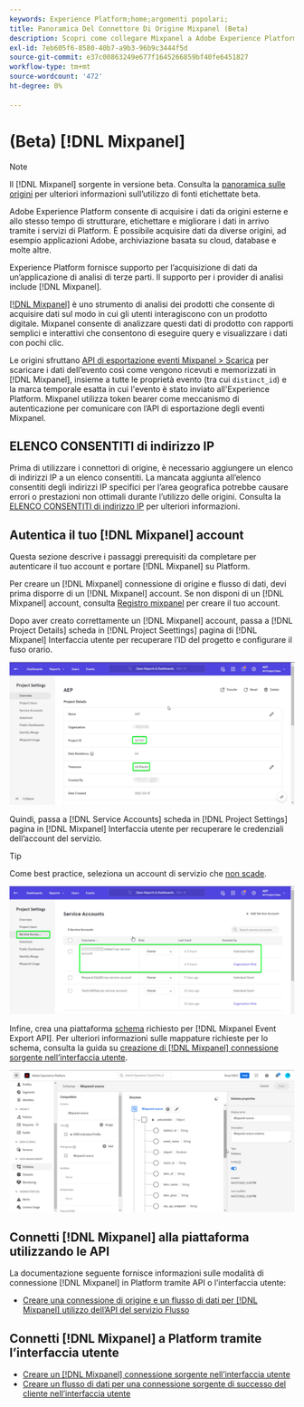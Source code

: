 ```yaml
---
keywords: Experience Platform;home;argomenti popolari;
title: Panoramica Del Connettore Di Origine Mixpanel (Beta)
description: Scopri come collegare Mixpanel a Adobe Experience Platform utilizzando le API o l’interfaccia utente.
exl-id: 7eb605f6-8580-40b7-a9b3-96b9c3444f5d
source-git-commit: e37c00863249e677f1645266859bf40fe6451827
workflow-type: tm+mt
source-wordcount: '472'
ht-degree: 0%

---
```


# (Beta) [!DNL Mixpanel]

>[!NOTE]
>
>Il [!DNL Mixpanel] sorgente in versione beta. Consulta la [panoramica sulle origini](../../home.md#terms-and-conditions) per ulteriori informazioni sull’utilizzo di fonti etichettate beta.

Adobe Experience Platform consente di acquisire i dati da origini esterne e allo stesso tempo di strutturare, etichettare e migliorare i dati in arrivo tramite i servizi di Platform. È possibile acquisire dati da diverse origini, ad esempio applicazioni Adobe, archiviazione basata su cloud, database e molte altre.

Experience Platform fornisce supporto per l’acquisizione di dati da un’applicazione di analisi di terze parti. Il supporto per i provider di analisi include [!DNL Mixpanel].

[[!DNL Mixpanel]](https://www.mixpanel.com) è uno strumento di analisi dei prodotti che consente di acquisire dati sul modo in cui gli utenti interagiscono con un prodotto digitale. Mixpanel consente di analizzare questi dati di prodotto con rapporti semplici e interattivi che consentono di eseguire query e visualizzare i dati con pochi clic.

Le origini sfruttano [API di esportazione eventi Mixpanel > Scarica](https://developer.mixpanel.com/reference/raw-event-export) per scaricare i dati dell’evento così come vengono ricevuti e memorizzati in [!DNL Mixpanel], insieme a tutte le proprietà evento (tra cui `distinct_id`) e la marca temporale esatta in cui l&#39;evento è stato inviato all&#39;Experience Platform. Mixpanel utilizza token bearer come meccanismo di autenticazione per comunicare con l’API di esportazione degli eventi Mixpanel.

## ELENCO CONSENTITI di indirizzo IP

Prima di utilizzare i connettori di origine, è necessario aggiungere un elenco di indirizzi IP a un elenco consentiti. La mancata aggiunta all’elenco consentiti degli indirizzi IP specifici per l’area geografica potrebbe causare errori o prestazioni non ottimali durante l’utilizzo delle origini. Consulta la [ELENCO CONSENTITI di indirizzo IP](../../ip-address-allow-list.md) per ulteriori informazioni.

## Autentica il tuo [!DNL Mixpanel] account

Questa sezione descrive i passaggi prerequisiti da completare per autenticare il tuo account e portare [!DNL Mixpanel] su Platform.

Per creare un [!DNL Mixpanel] connessione di origine e flusso di dati, devi prima disporre di un [!DNL Mixpanel] account. Se non disponi di un [!DNL Mixpanel] account, consulta [Registro mixpanel](https://mixpanel.com/register/) per creare il tuo account.

Dopo aver creato correttamente un [!DNL Mixpanel] account, passa a [!DNL Project Details] scheda in [!DNL Project Seettings] pagina di [!DNL Mixpanel] Interfaccia utente per recuperare l’ID del progetto e configurare il fuso orario.

![mixpanel-project-settings](../../images/tutorials/create/mixpanel-export-events/mixpanel-project-settings.png)

Quindi, passa a [!DNL Service Accounts] scheda in [!DNL Project Settings] pagina in [!DNL Mixpanel] Interfaccia utente per recuperare le credenziali dell’account del servizio.

>[!TIP]
>
>Come best practice, seleziona un account di servizio che [non scade](https://developer.mixpanel.com/reference/service-accounts#service-account-expiration).

![Account del servizio Mixpanel](../../images/tutorials/create/mixpanel-export-events/mixpanel-service-account.png)

Infine, crea una piattaforma [schema](../../../xdm/schema/composition.md) richiesto per [!DNL Mixpanel Event Export API]. Per ulteriori informazioni sulle mappature richieste per lo schema, consulta la guida su [creazione di [!DNL Mixpanel] connessione sorgente nell’interfaccia utente](../../tutorials/ui/create/analytics/mixpanel.md#additional-resources).

![Crea schema](../../images/tutorials/create/mixpanel-export-events/schema.png)

## Connetti [!DNL Mixpanel] alla piattaforma utilizzando le API

La documentazione seguente fornisce informazioni sulle modalità di connessione [!DNL Mixpanel] in Platform tramite API o l’interfaccia utente:

* [Creare una connessione di origine e un flusso di dati per [!DNL Mixpanel] utilizzo dell’API del servizio Flusso](../../tutorials/api/create/analytics/mixpanel.md)

## Connetti [!DNL Mixpanel] a Platform tramite l’interfaccia utente

* [Creare un [!DNL Mixpanel] connessione sorgente nell’interfaccia utente](../../tutorials/ui/create/analytics/mixpanel.md)
* [Creare un flusso di dati per una connessione sorgente di successo del cliente nell’interfaccia utente](../../tutorials/ui/dataflow/analytics.md)
